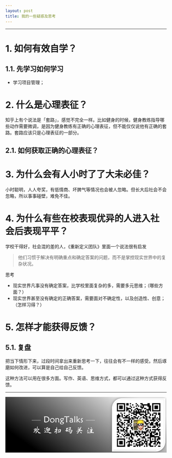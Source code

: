 ```yaml
---
layout: post
title: 我的一些疑惑及思考
---
```


*****

# 1. 如何有效自学？

## 1.1. 先学习如何学习

- 学习项目管理；

# 2. 什么是心理表征？

知乎上有个说法是「套路」，感觉不完全一样。比如健身的时候，健身教练指导哪些动作需要微调，是因为健身教练有正确的心理表征，但不能仅仅说他有正确的套路。套路应该只是心理表征的一部分。

## 2.1. 如何获取正确的心理表征？

# 3. 为什么会有人小时了了大未必佳？

小时聪明，人人夸奖，有低情商、坏脾气等情况也会被人忽略。但长大后社会不会忽略，所以事事碰壁，难免不佳。

# 4. 为什么有些在校表现优异的人进入社会后表现平平？

学校干得好，社会混的差的人，《重新定义团队》里面一个说法很有启发

> 他们习惯于解决有明确重点和确定答案的问题，而不是掌控现实世界中的复杂状况。

思考

- 现实世界凡事没有确定答案，比学校里面复杂的多，需要多元思维；（哪些方面？）
- 现实世界甚至没有确定的正确答案，需要面对不确定性，以及创造性、创意；（怎样习得？）

# 5. 怎样才能获得反馈？

## 5.1. 复盘

把当下情形下来，过段时间拿出来重新思考一下，往往会有不一样的感受。然后琢磨如何改进，可以算是自己给自己反馈。

这种方法可以用在很多方面。写作、英语、思维方式，都可以通过这种方式获得反馈。

*****

![](/assets/DongTalks.jpg)